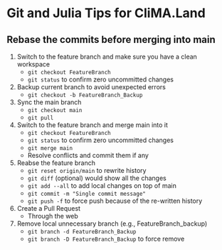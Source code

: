 # Git and Julia Tips for CliMA.Land


## Rebase the commits before merging into main
1. Switch to the feature branch and make sure you have a clean workspace
   - `git checkout FeatureBranch`
   - `git status` to confirm zero uncommitted changes
2. Backup current branch to avoid unexpected errors
   - `git checkout -b FeatureBranch_Backup`
3. Sync the main branch
   - `git checkout main`
   - `git pull`
4. Switch to the feature branch and merge main into it
   - `git checkout FeatureBranch`
   - `git status` to confirm zero uncommitted changes
   - `git merge main`
   - Resolve conflicts and commit them if any
5. Reabse the feature branch
   - `git reset origin/main` to rewrite history
   - `git diff` (optional) would show all the changes
   - `git add --all` to add local changes on top of main
   - `git commit -m "Single commit message"`
   - `git push -f` to force push because of the re-written history
6. Create a Pull Request
   - Through the web
7. Remove local unnecessary branch (e.g., FeatureBranch_backup)
   - `git branch -d FeatureBranch_Backup`
   - `git branch -D FeatureBranch_Backup` to force remove
